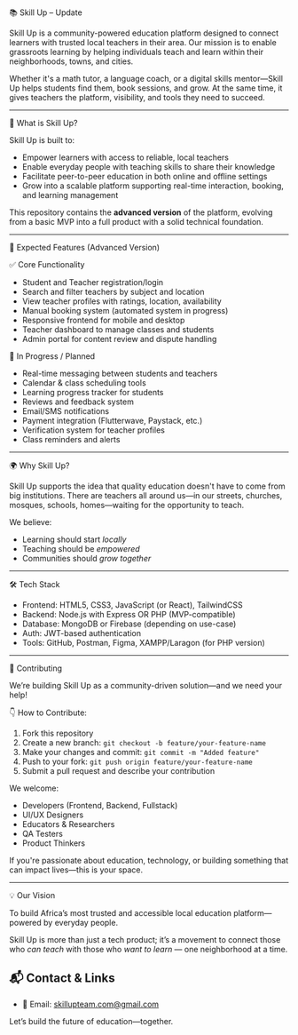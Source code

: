  📚 Skill Up – Update

Skill Up is a community-powered education platform designed to connect learners with trusted local teachers in their area. Our mission is to enable grassroots learning by helping individuals teach and learn within their neighborhoods, towns, and cities.

Whether it's a math tutor, a language coach, or a digital skills mentor—Skill Up helps students find them, book sessions, and grow. At the same time, it gives teachers the platform, visibility, and tools they need to succeed.

---

 🚀 What is Skill Up?

Skill Up is built to:
- Empower learners with access to reliable, local teachers
- Enable everyday people with teaching skills to share their knowledge
- Facilitate peer-to-peer education in both online and offline settings
- Grow into a scalable platform supporting real-time interaction, booking, and learning management

This repository contains the **advanced version** of the platform, evolving from a basic MVP into a full product with a solid technical foundation.

---

 🌟 Expected Features (Advanced Version)

 ✅ Core Functionality
- Student and Teacher registration/login
- Search and filter teachers by subject and location
- View teacher profiles with ratings, location, availability
- Manual booking system (automated system in progress)
- Responsive frontend for mobile and desktop
- Teacher dashboard to manage classes and students
- Admin portal for content review and dispute handling

 🔄 In Progress / Planned
- Real-time messaging between students and teachers
- Calendar & class scheduling tools
- Learning progress tracker for students
- Reviews and feedback system
- Email/SMS notifications
- Payment integration (Flutterwave, Paystack, etc.)
- Verification system for teacher profiles
- Class reminders and alerts

---

 🌍 Why Skill Up?

Skill Up supports the idea that quality education doesn't have to come from big institutions. There are teachers all around us—in our streets, churches, mosques, schools, homes—waiting for the opportunity to teach.

We believe:
- Learning should start *locally*
- Teaching should be *empowered*
- Communities should *grow together*

---

 🛠 Tech Stack

- Frontend: HTML5, CSS3, JavaScript (or React), TailwindCSS
- Backend: Node.js with Express OR PHP (MVP-compatible)
- Database: MongoDB or Firebase (depending on use-case)
- Auth: JWT-based authentication
- Tools: GitHub, Postman, Figma, XAMPP/Laragon (for PHP version)

---

 🤝 Contributing

We’re building Skill Up as a community-driven solution—and we need your help!

👇 How to Contribute:
1. Fork this repository
2. Create a new branch: `git checkout -b feature/your-feature-name`
3. Make your changes and commit: `git commit -m "Added feature"`
4. Push to your fork: `git push origin feature/your-feature-name`
5. Submit a pull request and describe your contribution

We welcome:
- Developers (Frontend, Backend, Fullstack)
- UI/UX Designers
- Educators & Researchers
- QA Testers
- Product Thinkers

If you're passionate about education, technology, or building something that can impact lives—this is your space.

---

💡 Our Vision

To build Africa’s most trusted and accessible local education platform—powered by everyday people.

Skill Up is more than just a tech product; it’s a movement to connect those who *can teach* with those who *want to learn* — one neighborhood at a time.

## 📬 Contact & Links  
- 📧 Email: skillupteam.com@gmail.com

Let’s build the future of education—together.
